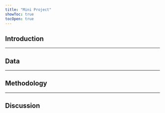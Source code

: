 ```yaml
---
title: "Mini Project"
showToc: true
tocOpen: true
---
```


## Introduction


---


## Data


---


## Methodology


---


## Discussion

